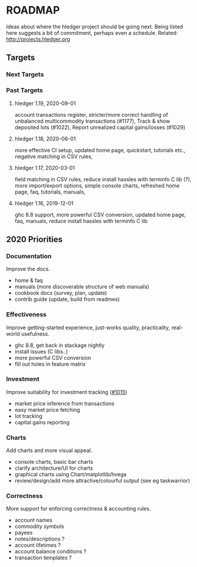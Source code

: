 # ROADMAP

<div class="pagetoc">

<!-- toc -->
</div>


Ideas about where the hledger project should be going next.
Being listed here suggests a bit of commitment, perhaps even a schedule.
Related: <http://projects.hledger.org>

## Targets

### Next Targets

### Past Targets

1.  hledger 1.19, 2020-09-01

    account transactions register, stricter/more correct handling of
    unbalanced multicommodity transactions (#1177), Track & show
    deposited lots (#1022), Report unrealized capital gains/losses
    (#1029)

2.  hledger 1.18, 2020-06-01

    more effective CI setup, updated home page, quickstart, tutorials
    etc., negative matching in CSV rules,

3.  hledger 1.17, 2020-03-01

    field matching in CSV rules, reduce install hassles with terminfo C
    lib (?), more import/export options, simple console charts,
    refreshed home page, faq, tutorials, manuals,

4.  hledger 1.16, 2019-12-01

    ghc 8.8 support, more powerful CSV conversion, updated home page,
    faq, manuals, reduce install hassles with terminfo C lib

## 2020 Priorities

### Documentation

Improve the docs.

-   home & faq
-   manuals (more discoverable structure of web manuals)
-   cookbook docs (survey, plan, update)
-   contrib guide (update, build from readmes)

### Effectiveness

Improve getting-started experience, just-works quality, practicality,
real-world usefulness.

-   ghc 8.8, get back in stackage nightly
-   install issues (C libs..)
-   more powerful CSV conversion
-   fill out holes in feature matrix

### Investment

Improve suitability for investment tracking
([#1015](https://github.com/simonmichael/hledger/issues/1015))

-   market price inference from transactions
-   easy market price fetching
-   lot tracking
-   capital gains reporting

### Charts

Add charts and more visual appeal.

-   console charts, basic bar charts
-   clarify architecture/UI for charts
-   graphical charts using Chart/matplotlib/hvega
-   review/design/add more attractive/colourful output (see eg
    taskwarrior)

### Correctness

More support for enforcing correctness & accounting rules.

-   account names
-   commodity symbols
-   payees
-   notes/descriptions ?
-   account lifetimes ?
-   account balance conditions ?
-   transaction templates ?
